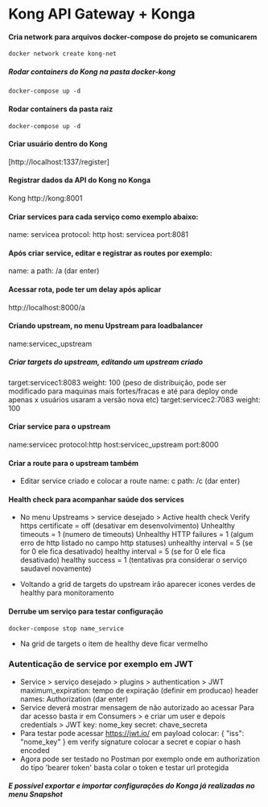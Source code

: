 # Kong API Gateway + Konga

#### Cria network para arquivos docker-compose do projeto se comunicarem
```
docker network create kong-net
```
##### Rodar containers do Kong na pasta docker-kong
```
docker-compose up -d
```
#### Rodar containers da pasta raiz
```
docker-compose up -d
```
#### Criar usuário dentro do Kong
[http://localhost:1337/register]

#### Registrar dados da API do Kong no Konga
Kong
http://kong:8001

#### Criar services para cada serviço como exemplo abaixo:
name: servicea
protocol: http
host: servicea
port:8081

#### Após criar service, editar e registrar as routes por exemplo:
name: a
path: /a (dar enter)

#### Acessar rota, pode ter um delay após aplicar
http://localhost:8000/a

#### Criando upstream, no menu Upstream para loadbalancer
name:servicec_upstream

##### Criar targets do upstream, editando um upstream criado
target:servicec1:8083
weight: 100 (peso de distribuição, pode ser modificado para maquinas mais fortes/fracas e
até para deploy onde apenas x usuários usaram a versão nova etc)
target:servicec2:7083
weight: 100

#### Criar service para o upstream
name:servicec
protocol:http
host:servicec_upstream
port:8000

#### Criar a route para o upstream também
- Editar service criado e colocar a route
name: c
path: /c (dar enter)

#### Health check para acompanhar saúde dos services
 - No menu Upstreams > service desejado > Active health check 
Verify https certificate = off (desativar em desenvolvimento)
Unhealthy timeouts = 1 (numero de timeouts)
Unhealthy HTTP failures = 1 (algum erro de http listado no campo http statuses)
unhealthy interval = 5 (se for 0 ele fica desativado)
healthy interval = 5 (se for 0 ele fica desativado)
healthy success = 1 (tentativas pra considerar o serviço saudavel novamente)

- Voltando a grid de targets do upstream irão aparecer icones verdes de healthy
para monitoramento

#### Derrube um serviço para testar configuração
```
docker-compose stop name_service 
```
- Na grid de targets o item de healthy deve ficar vermelho

### Autenticação de service por exemplo em JWT 
- Service > serviço desejado > plugins > authentication > JWT
maximum_expiration: tempo de expiração (definir em producao)
header names: Authorization (dar enter)
- Service deverá mostrar mensagem de não autorizado ao acessar
Para dar acesso basta ir em Consumers > e criar um user e depois credentials > JWT
key: nome_key
secret: chave_secreta
- Para testar pode acessar https://jwt.io/
em payload colocar: { "iss": "nome_key" } 
em verify signature colocar a secret e copiar o hash encoded
- Agora pode ser testado no Postman por exemplo onde em authorization do tipo
'bearer token' basta colar o token e testar url protegida

##### E possível exportar e importar configurações do Konga já realizadas no menu Snapshot